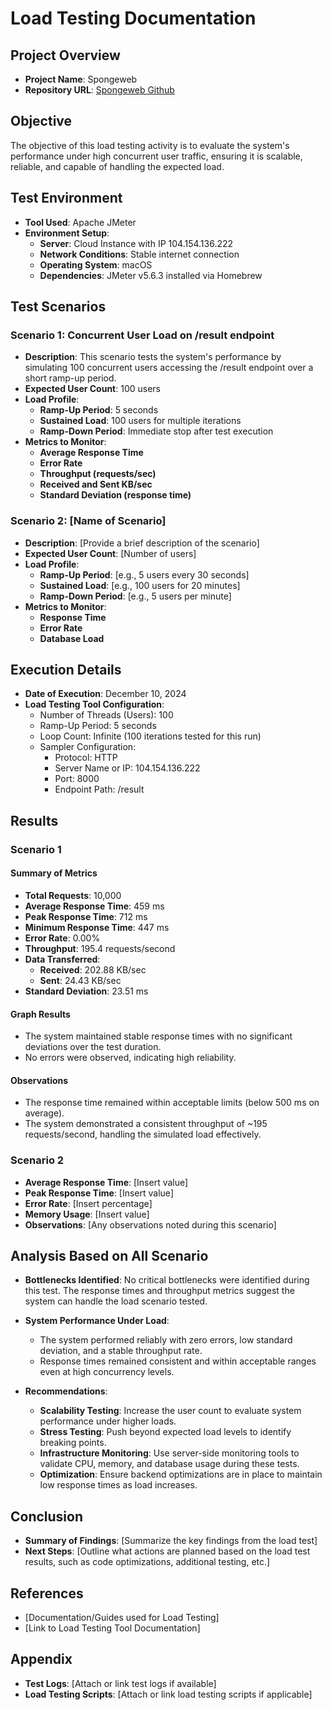 # Load Testing Documentation

## Project Overview

- **Project Name**: Spongeweb
- **Repository URL**: [Spongeweb Github](https://github.com/Sylphiann/spongeweb)

## Objective

The objective of this load testing activity is to evaluate the system's performance under high concurrent user traffic, ensuring it is scalable, reliable, and capable of handling the expected load.

## Test Environment

- **Tool Used**: Apache JMeter
- **Environment Setup**:
  - **Server**: Cloud Instance with IP 104.154.136.222
  - **Network Conditions**: Stable internet connection
  - **Operating System**: macOS
  - **Dependencies**: JMeter v5.6.3 installed via Homebrew

## Test Scenarios

### Scenario 1: Concurrent User Load on /result endpoint

- **Description**: This scenario tests the system's performance by simulating 100 concurrent users accessing the /result endpoint over a short ramp-up period.
- **Expected User Count**: 100 users
- **Load Profile**:
  - **Ramp-Up Period**: 5 seconds
  - **Sustained Load**: 100 users for multiple iterations
  - **Ramp-Down Period**: Immediate stop after test execution
- **Metrics to Monitor**:
  - **Average Response Time**
  - **Error Rate**
  - **Throughput (requests/sec)**
  - **Received and Sent KB/sec**
  - **Standard Deviation (response time)**

### Scenario 2: [Name of Scenario]

- **Description**: [Provide a brief description of the scenario]
- **Expected User Count**: [Number of users]
- **Load Profile**:
  - **Ramp-Up Period**: [e.g., 5 users every 30 seconds]
  - **Sustained Load**: [e.g., 100 users for 20 minutes]
  - **Ramp-Down Period**: [e.g., 5 users per minute]
- **Metrics to Monitor**:
  - **Response Time**
  - **Error Rate**
  - **Database Load**

## Execution Details

- **Date of Execution**: December 10, 2024
- **Load Testing Tool Configuration**:
  - Number of Threads (Users): 100
  - Ramp-Up Period: 5 seconds
  - Loop Count: Infinite (100 iterations tested for this run)
  - Sampler Configuration:
    - Protocol: HTTP
    - Server Name or IP: 104.154.136.222
    - Port: 8000
    - Endpoint Path: /result

## Results

### Scenario 1

#### Summary of Metrics

- **Total Requests**: 10,000
- **Average Response Time**: 459 ms
- **Peak Response Time**: 712 ms
- **Minimum Response Time**: 447 ms
- **Error Rate**: 0.00%
- **Throughput**: 195.4 requests/second
- **Data Transferred**:
  - **Received**: 202.88 KB/sec
  - **Sent**: 24.43 KB/sec
- **Standard Deviation**: 23.51 ms

#### Graph Results

- The system maintained stable response times with no significant deviations over the test duration.
- No errors were observed, indicating high reliability.

#### Observations

- The response time remained within acceptable limits (below 500 ms on average).
- The system demonstrated a consistent throughput of ~195 requests/second, handling the simulated load effectively.


### Scenario 2

- **Average Response Time**: [Insert value]
- **Peak Response Time**: [Insert value]
- **Error Rate**: [Insert percentage]
- **Memory Usage**: [Insert value]
- **Observations**: [Any observations noted during this scenario]

## Analysis Based on All Scenario

- **Bottlenecks Identified**: No critical bottlenecks were identified during this test. The response times and throughput metrics suggest the system can handle the load scenario tested.
- **System Performance Under Load**: 
  - The system performed reliably with zero errors, low standard deviation, and a stable throughput rate.
  - Response times remained consistent and within acceptable ranges even at high concurrency levels.

- **Recommendations**:
  - **Scalability Testing**: Increase the user count to evaluate system performance under higher loads.
  - **Stress Testing**: Push beyond expected load levels to identify breaking points.
  - **Infrastructure Monitoring**: Use server-side monitoring tools to validate CPU, memory, and database usage during these tests.
  - **Optimization**: Ensure backend optimizations are in place to maintain low response times as load increases.


## Conclusion

- **Summary of Findings**: [Summarize the key findings from the load test]
- **Next Steps**: [Outline what actions are planned based on the load test results, such as code optimizations, additional testing, etc.]

## References

- [Documentation/Guides used for Load Testing]
- [Link to Load Testing Tool Documentation]

## Appendix

- **Test Logs**: [Attach or link test logs if available]
- **Load Testing Scripts**: [Attach or link load testing scripts if applicable]
